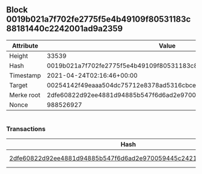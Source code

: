 ## Block 0019b021a7f702fe2775f5e4b49109f80531183c88181440c2242001ad9a2359

Attribute | Value
--- | ---
Height | 33539
Hash | 0019b021a7f702fe2775f5e4b49109f80531183c88181440c2242001ad9a2359
Timestamp | 2021-04-24T02:16:46+00:00
Target | 00254142f49eaaa504dc75712e8378ad5316cbcead634704b3734b6271167cc4
Merke root | 2dfe60822d92ee4881d94885b547f6d6ad2e970059445c2421243f9e26f937c1
Nonce | 988526927

```

```

### Transactions

Hash | Amount
--- | ---
[2dfe60822d92ee4881d94885b547f6d6ad2e970059445c2421243f9e26f937c1](2dfe60822d92ee4881d94885b547f6d6ad2e970059445c2421243f9e26f937c1.md) | 10.00000000 SKEPTI 
